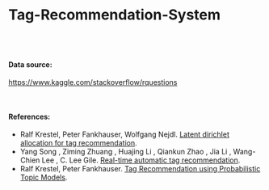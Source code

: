 # Tag-Recommendation-System

<br>
<br>

#### Data source: 
https://www.kaggle.com/stackoverflow/rquestions 

<br>

#### References:
+ Ralf Krestel, Peter Fankhauser, Wolfgang Nejdl. [Latent dirichlet allocation for tag recommendation](http://dl.acm.org/citation.cfm?id=1639726).
+ Yang Song , Ziming Zhuang , Huajing Li , Qiankun Zhao , Jia Li , Wang-Chien Lee , C. Lee Gile. [Real-time automatic tag recommendation](http://dl.acm.org/citation.cfm?id=1390423
).
+ Ralf Krestel, Peter Fankhauser. [Tag Recommendation using Probabilistic Topic Models](http://ceur-ws.org/Vol-497/paper_06.pdf
).
